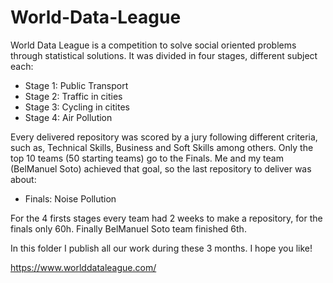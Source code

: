 # World-Data-League

World Data League is a competition to solve social oriented problems through statistical solutions. It was divided in four stages, different subject each:

 - Stage 1: Public Transport
 - Stage 2: Traffic in cities
 - Stage 3: Cycling in citites
 - Stage 4: Air Pollution

Every delivered repository was scored by a jury following different criteria, such as, Technical Skills, Business and Soft Skills among others. Only the top 10 teams (50 starting teams) go to the Finals. Me and my team (BelManuel Soto) achieved that goal, so the last repository to deliver was about:

 - Finals: Noise Pollution

For the 4 firsts stages every team had 2 weeks to make a repository, for the finals only 60h. Finally BelManuel Soto team finished 6th.

In this folder I publish all our work during these 3 months.
I hope you like!

https://www.worlddataleague.com/
